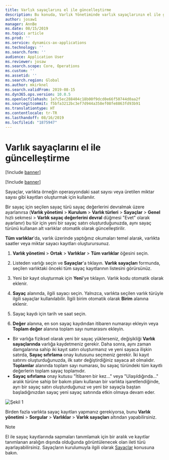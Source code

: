 ```yaml
---
title: Varlık sayaçlarını el ile güncelleştirme
description: Bu konuda, Varlık Yönetiminde varlık sayaçlarının el ile güncelleştirilmesi açıklanmaktadır.
author: josaw1
manager: AnnBe
ms.date: 08/15/2019
ms.topic: article
ms.prod: ''
ms.service: dynamics-ax-applications
ms.technology: ''
ms.search.form: ''
audience: Application User
ms.reviewer: josaw
ms.search.scope: Core, Operations
ms.custom: ''
ms.assetid: ''
ms.search.region: Global
ms.author: mkirknel
ms.search.validFrom: 2019-08-15
ms.dyn365.ops.version: 10.0.5
ms.openlocfilehash: 1e7c5ec288404c18b00f9dcd0e66f50744d0aa2f
ms.sourcegitcommit: f5bfa3212bc3ef7d944a358ef08fe8863fd93b91
ms.translationtype: HT
ms.contentlocale: tr-TR
ms.lasthandoff: 08/16/2019
ms.locfileid: "1875947"
---
```

# <a name="manual-update-of-asset-counters"></a>Varlık sayaçlarını el ile güncelleştirme

[!include [banner](../../includes/banner.md)]

[!include [banner](../../includes/preview-banner.md)]


Sayaçlar, varlıkta örneğin operasyondaki saat sayısı veya üretilen miktar sayısı gibi kayıtları oluşturmak için kullanılır.

Bir sayaç için seçilen sayaç türü sayaç değerlerini devralmak üzere ayarlanırsa (**Varlık yönetimi** > **Kurulum** > **Varlık türleri** > **Sayaçlar** > **Genel** hızlı sekmesi > **Varlık sayaç değerlerini devral** düğmesi "Evet" olarak ayarlanır) bu tür için yeni bir sayaç satırı oluşturduğunuzda, aynı sayaç türünü kullanan alt varlıklar otomatik olarak güncelleştirilir.

**Tüm varlıklar**'da, varlık üzerinde yaptığınız okumaları temel alarak, varlıkta saatler veya miktar sayacı kayıtları oluşturursunuz.

1. **Varlık yönetimi** > **Ortak** > **Varlıklar** > **Tüm varlıklar** öğesini seçin.

2. Listeden varlığı seçin ve **Sayaçlar**'a tıklayın. **Varlık sayaçları** formunda, seçilen varlıktaki önceki tüm sayaç kayıtlarının listesini görürsünüz.

3. Yeni bir kayıt oluşturmak için **Yeni**'ye tıklayın. Varlık kodu otomatik olarak eklenir.

4. **Sayaç** alanında, ilgili sayacı seçin. Yalnızca, varlıkta seçilen varlık türüyle ilgili sayaçlar kullanılabilir. İlgili birim otomatik olarak **Birim** alanına eklenir.

5. Sayaç kaydı için tarih ve saat seçin.

6. **Değer** alanına, en son sayaç kaydından itibaren numarayı ekleyin veya **Toplam değer** alanına toplam sayı numarasını ekleyin.

- Bir varlığa fiziksel olarak yeni bir sayaç yüklerseniz, değişikliği **Varlık sayaçlarında** varlığa kaydetmeniz gerekir. Daha sonra, aynı zaman damgalarına sahip iki kayıt satırı oluşturmanız ve yeni sayaca ilişkin satırda, **Sayaç sıfırlama** onay kutusunu seçmeniz gerekir. İki kayıt satırını oluşturduğunuzda, ilk satır değiştirdiğiniz sayaca ait olmalıdır. **Toplamlar** alanında toplam sayı numarası, bu sayaç türündeki tüm kayıtlı değerlerin toplam sayaç toplamıdır.  
- **Sayaç sıfırlama** onay kutusu "İtibaren bir kez..." veya "Ulaşıldığında..." aralık türüne sahip bir bakım planı kullanan bir varlıkta işaretlendiğinde, ayrı bir sayaç satırı oluşturduğunuz ve yeni bir sayaçla baştan başladığınızdan sayaç yeni sayaç satırında etkin olmaya devam eder.

![Şekil 1](media/11-work-orders.png)


Birden fazla varlıkta sayaç kayıtları yapmanız gerekiyorsa, bunu **Varlık yönetimi** > **Sorgular** > **Varlıklar** > **Varlık sayaçları** altından yapabilirsiniz.

>[!NOTE]
>El ile sayaç kayıtlarında sapmaları tanımlamak için bir aralık ve kayıtlar tanımlanan aralığın dışında olduğunda görüntülenecek olan ileti türü ayarlayabilirsiniz. Sayaçların kurulumuyla ilgili olarak [Sayaçlar](../setup-for-objects/counters.md) konusuna bakın.
